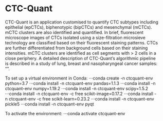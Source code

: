 # CTC-Quant
CTC-Quant is an application customised to quantify CTC subtypes including epithelial (epCTCs), biphenotypic (bipCTCs) and mesenchymal (mCTCs). mCTC clusters are also identified and quantified. In brief, fluorescent microscope images of CTCs isolated using a size-filtration microsieve technology are classified based on their fluorescent staining patterns. CTCs are further differentiated from background cells based on their staining intensities. mCTC clusters are identified as cell segments with > 2 cells in a close periphery. A detailed description of CTC-Quant’s algorithmic pipeline is described in a study of lung, breast and nasopharyngeal cancer samples: “”. 

To set up a virtual environment in Conda: 
  ⋅⋅⋅conda create -n ctcquant-env python=3.7
  ⋅⋅⋅conda install -n ctcquant-env pandas=1.1.3
  ⋅⋅⋅conda install -n ctcquant-env numpy=1.19.2
  ⋅⋅⋅conda install -n ctcquant-env scipy=1.5.2
  ⋅⋅⋅conda install -n ctcquant-env -c free scikit-image=0.17.2
  ⋅⋅⋅conda install -n ctcquant-env -c free scikit-learn=0.23.2
  ⋅⋅⋅conda install -n ctcquant-env pickle5
  ⋅⋅⋅conda install -n ctcquant-env pyqt

To activate the environment:
  ⋅⋅⋅conda activate ctcquant-env
